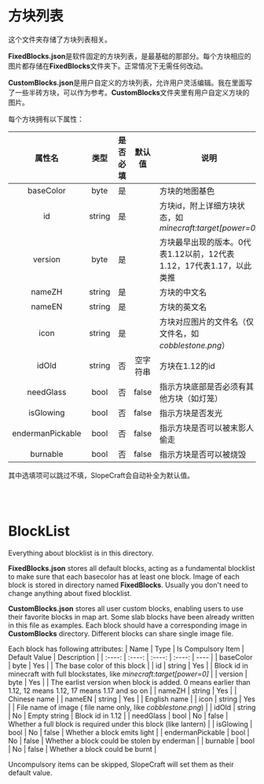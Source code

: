# 方块列表
这个文件夹存储了方块列表相关。

**FixedBlocks.json**是软件固定的方块列表，是最基础的那部分。每个方块相应的图片都存储在**FixedBlocks**文件夹下。正常情况下无需任何改动。

**CustomBlocks.json**是用户自定义的方块列表，允许用户灵活编辑。我在里面写了一些半砖方块，可以作为参考。**CustomBlocks**文件夹里有用户自定义方块的图片。

每个方块拥有以下属性：

| 属性名 | 类型 | 是否必填 | 默认值 | 说明 |
| :----: | :----: | :----: | :----: | ---- |
| baseColor | byte | 是 |  | 方块的地图基色 |
| id | string | 是 |  | 方块id，附上详细方块状态，如*minecraft:target[power=0]* |
| version | byte | 是 |  | 方块最早出现的版本。0代表1.12以前，12代表1.12，17代表1.17，以此类推 |
| nameZH | string | 是 |  | 方块的中文名 |
| nameEN | string | 是 |  | 方块的英文名 |
| icon | string | 是 |  | 方块对应图片的文件名（仅文件名，如*cobblestone.png*） |
| idOld | string | 否 | 空字符串 | 方块在1.12的id |
| needGlass | bool | 否 | false | 指示方块底部是否必须有其他方块（如灯笼） |
| isGlowing | bool | 否 | false | 指示方块是否发光 |
| endermanPickable | bool | 否 | false | 指示方块是否可以被末影人偷走 |
| burnable | bool | 否 | false | 指示方块是否可以被烧毁 |

其中选填项可以跳过不填，SlopeCraft会自动补全为默认值。

<br>
<br>

# BlockList
Everything about blocklist is in this directory.

**FixedBlocks.json** stores all default blocks, acting as a fundamental blocklist to make sure that each basecolor has at least one block. Image of each block is stored in directory named **FixedBlocks**. Usually you don't need to change anything about fixed blocklist.

**CustomBlocks.json** stores all user custom blocks, enabling users to use their favorite blocks in map art. Some slab blocks have been already written in this file as examples. Each block should have a corresponding image in **CustomBlocks** directory. Different blocks can share single image file.

Each block has following attributes:
| Name | Type | Is Compulsory Item | Default Value | Description |
| :----: | :----: | :----: | :----: | ---- |
| baseColor | byte | Yes |  | The base color of this block |
| id | string | Yes |  | Block id in minecraft with full blockstates, like *minecraft:target[power=0]* |
| version | byte | Yes |  | The earlist version when block is added. 0 means earlier than 1.12, 12 means 1.12, 17 means 1.17 and so on |
| nameZH | string | Yes |  | Chinese name |
| nameEN | string | Yes |  | English name |
| icon | string | Yes |  | File name of image ( file name only, like *cobblestone.png*) |
| idOld | string | No | Empty string | Block id in 1.12 |
| needGlass | bool | No | false | Whether a full block is required under this block (like lantern) |
| isGlowing | bool | No | false | Whether a block emits light |
| endermanPickable | bool | No | false | Whether a block could be stolen by enderman |
| burnable | bool | No | false | Whether a block could be burnt |

Uncompulsory items can be skipped, SlopeCraft will set them as their default value.